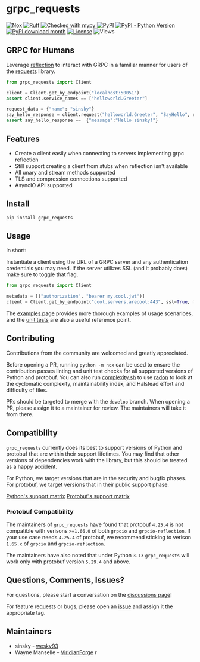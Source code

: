 # grpc_requests

[![Nox](https://img.shields.io/badge/%F0%9F%A6%8A-Nox-D85E00.svg)](https://github.com/wntrblm/nox)
[![Ruff](https://img.shields.io/endpoint?url=https://raw.githubusercontent.com/astral-sh/ruff/main/assets/badge/v2.json)](https://github.com/astral-sh/ruff)
[![Checked with mypy](https://www.mypy-lang.org/static/mypy_badge.svg)](https://mypy-lang.org/)
[![PyPI](https://img.shields.io/pypi/v/grpc-requests?style=flat-square)](https://pypi.org/project/grpc-requests)
[![PyPI - Python Version](https://img.shields.io/pypi/pyversions/grpc-requests?style=flat-square)](https://pypi.org/project/grpc-requests)
[![PyPI download month](https://img.shields.io/pypi/dm/grpc-requests?style=flat-square)](https://pypi.org/project/grpc-requests)
[![License](https://img.shields.io/badge/License-Apache_2.0-blue.svg)](https://opensource.org/licenses/Apache-2.0)
![Views](https://views.whatilearened.today/views/github/wesky93/grpc_requests.svg)

## GRPC for Humans

Leverage [reflection](https://github.com/grpc/grpc/blob/master/doc/server-reflection.md)
to interact with GRPC in a familiar manner for users of the [requests](https://requests.readthedocs.io/en/latest/) library.

```python
from grpc_requests import Client

client = Client.get_by_endpoint("localhost:50051")
assert client.service_names == ["helloworld.Greeter"]

request_data = {"name": "sinsky"}
say_hello_response = client.request("helloworld.Greeter", "SayHello", request_data)
assert say_hello_response ==  {"message":"Hello sinsky!"}
```

## Features

- Create a client easily when connecting to servers implementing grpc reflection
- Still support creating a client from stubs when reflection isn't available
- All unary and stream methods supported
- TLS and compression connections supported
- AsyncIO API supported

## Install

```shell script
pip install grpc_requests
```

## Usage

In short:

Instantiate a client using the URL of a GRPC server and any authentication
credentials you may need. If the server utilizes SSL (and it probably does)
make sure to toggle that flag.

```python
from grpc_requests import Client

metadata = [("authorization", "bearer my.cool.jwt")]
client = Client.get_by_endpoint("cool.servers.arecool:443", ssl=True, metadata=metadata)
```

The [examples page](./src/examples/README.md) provides more thorough examples of
usage scenarioes, and the [unit tests](./src/tests/) are also a useful reference point.

## Contributing

Contributions from the community are welcomed and greatly appreciated.

Before opening a PR, running `python -m nox` can be used to ensure the contribution passes
linting and unit test checks for all supported versions of Python and protobuf.
You can also run [complexity.sh](./complexity.sh) to use
[radon](https://pypi.org/project/radon/) to look at the cyclomatic complexity,
maintainability index, and Halstead effort and difficulty of files.

PRs should be targeted to merge with the `develop` branch. When opening a PR,
please assign it to a maintainer for review. The maintainers will take it from
there.

## Compatibility

`grpc_requests` currently does its best to support versions of Python and
protobuf that are within their support lifetimes. You may find that other versions
of dependencies work with the library, but this should be treated as a happy accident.

For Python, we target versions that are in the security and bugfix phases.
For protobuf, we target versions that in their public support phase.

[Python's support matrix](https://devguide.python.org/versions/)
[Protobuf's support matrix](https://protobuf.dev/support/version-support/#python)

### Protobuf Compatibility

The maintainers of `grpc_requests` have found that protobuf `4.25.4` is not compatible
with verisons `>=1.66.0` of both `grpcio` and `grpcio-reflection`. If your use case
needs `4.25.4` of protobuf, we recommend sticking to verison `1.65.x` of `grpcio` and
`grpcio-reflection`.

The maintainers have also noted that under Python `3.13` `grpc_requests` will work
only with protobuf version `5.29.4` and above.


## Questions, Comments, Issues?

For questions, please start a conversation on the [discussions page](https://github.com/wesky93/grpc_requests/discussions)!

For feature requests or bugs, please open an [issue](https://github.com/wesky93/grpc_requests/issues) and assign it the appropriate tag.

## Maintainers

- sinsky - [wesky93](https://github.com/wesky93)
- Wayne Manselle - [ViridianForge](https://viridianforge.tech)
r